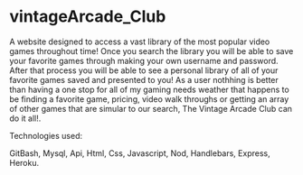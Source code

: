 # vintageArcade_Club


A website designed to access a vast library of the most popular video games throughout time! Once you search the library you will be able to save your favorite games through making your own username and password. After that process you will be able to see a  personal library of all of your favorite games saved and presented to you! As a user nothhing is better than having a one stop for all of my gaming needs weather that happens to be finding a favorite game, pricing, video walk throughs or getting an array of other games that are simular to our search, The Vintage Arcade Club can do it all!.

Technologies used:

GitBash,  Mysql,  Api,  Html,  Css,  Javascript, Nod, Handlebars,  Express,  Heroku.
